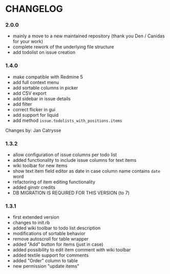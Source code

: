 # CHANGELOG
### 2.0.0

* mainly a move to a new maintained repository (thank you Den / Canidas for your work)
* complete rework of the underlying file structure
* add todolist on issue creation

### 1.4.0

* make compatible with Redmine 5
* add full context menu
* add sortable columns in picker
* add CSV export
* add sidebar in issue details
* add filter
* correct flicker in gui
* add support for liquid
* add method `issue.todolists_with_positions.items`

Changes by: Jan Catrysse

### 1.3.2

* allow configuration of issue columns per todo list
* added functionality to include issue columns for text items
* wiki toolbar for new items
* show text item field editor as date in case column name contains `date` word
* refactoring of item editing functionality
* added ginstr credits
* DB MIGRATION IS REQUIRED FOR THIS VERSION (to 7) 

### 1.3.1

* first extended version
* changes to init.rb
* added wiki toolbar to todo list description
* modifications of sortable behavior
* remove autoscroll for table wrapper
* added "Add" button for items (just in case)
* added possibility to edit item comment with wiki toolbar
* added textile support for comments
* added "Order" column to table
* new permission "update items"